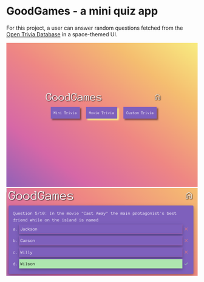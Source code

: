 # GoodGames - a mini quiz app

For this project, a user can answer random questions fetched from the [Open Trivia Database](https://opentdb.com/browse.php) in a space-themed UI.

![menu screenshot](./client/public/menu-ss.png)
![question screenshot](./client/public/question-ss.png)
